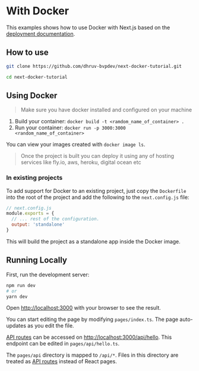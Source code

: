 # With Docker

This examples shows how to use Docker with Next.js based on the [deployment documentation](https://nextjs.org/docs/deployment#docker-image).

## How to use

```bash
git clone https://github.com/dhruv-bvpdev/next-docker-tutorial.git

cd next-docker-tutorial
```

## Using Docker

> Make sure you have docker installed and configured on your machine

1. Build your container: `docker build -t <ramdom_name_of_container> .`
2. Run your container: `docker run -p 3000:3000 <random_name_of_container>`

You can view your images created with `docker image ls`.

> Once the project is built you can deploy it using any of hosting services like fly.io, aws, heroku, digital ocean etc

### In existing projects

To add support for Docker to an existing project, just copy the `Dockerfile` into the root of the project and add the following to the `next.config.js` file:

```js
// next.config.js
module.exports = {
  // ... rest of the configuration.
  output: 'standalone'
}
```

This will build the project as a standalone app inside the Docker image.

## Running Locally

First, run the development server:

```bash
npm run dev
# or
yarn dev
```

Open [http://localhost:3000](http://localhost:3000) with your browser to see the result.

You can start editing the page by modifying `pages/index.ts`. The page auto-updates as you edit the file.

[API routes](https://nextjs.org/docs/api-routes/introduction) can be accessed on [http://localhost:3000/api/hello](http://localhost:3000/api/hello). This endpoint can be edited in `pages/api/hello.ts`.

The `pages/api` directory is mapped to `/api/*`. Files in this directory are treated as [API routes](https://nextjs.org/docs/api-routes/introduction) instead of React pages.
